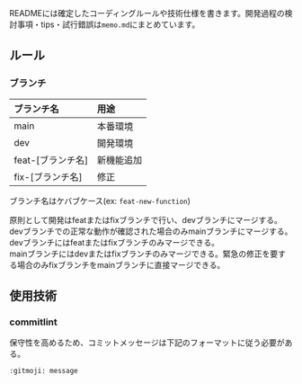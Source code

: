 READMEには確定したコーディングルールや技術仕様を書きます。開発過程の検討事項・tips・試行錯誤は`memo.md`にまとめています。

## ルール

### ブランチ

| ブランチ名        | 用途       |
| :---------------- | :--------- |
| main              | 本番環境   |
| dev               | 開発環境   |
| feat-[ブランチ名] | 新機能追加 |
| fix-[ブランチ名]  | 修正       |

ブランチ名はケバブケース(ex: `feat-new-function`)

原則として開発はfeatまたはfixブランチで行い、devブランチにマージする。devブランチでの正常な動作が確認された場合のみmainブランチにマージする。
<br>
devブランチにはfeatまたはfixブランチのみマージできる。
<br>
mainブランチにはdevまたはfixブランチのみマージできる。緊急の修正を要する場合のみfixブランチをmainブランチに直接マージできる。

## 使用技術

### commitlint

保守性を高めるため、コミットメッセージは下記のフォーマットに従う必要がある。

```
:gitmoji: message
```
